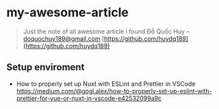 # my-awesome-article
> Just the note of all awesome article i found
Đỗ Quốc Huy – doquochuy189@gmail.com
[https://github.com/huydq189](https://github.com/huydq189)
## Setup enviroment
- How to properly set up Nuxt with ESLint and Prettier in VSCode  
<https://medium.com/@gogl.alex/how-to-properly-set-up-eslint-with-prettier-for-vue-or-nuxt-in-vscode-e42532099a9c>
